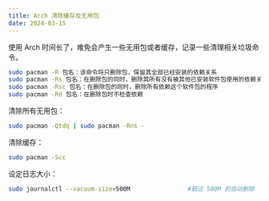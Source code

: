 ```yaml
---
title: Arch 清除缓存及无用包
date: 2024-03-15
---
```


使用 Arch 时间长了，难免会产生一些无用包或者缓存，记录一些清理相关垃圾命令。

<!--more-->

```bash
sudo pacman -R 包名：该命令将只删除包，保留其全部已经安装的依赖关系
sudo pacman -Rs 包名：在删除包的同时，删除其所有没有被其他已安装软件包使用的依赖关系
sudo pacman -Rsc 包名：在删除包的同时，删除所有依赖这个软件包的程序
sudo pacman -Rd 包名：在删除包时不检查依赖
```

清除所有无用包：

```bash
sudo pacman -Qtdq | sudo pacman -Rns -
```

清除缓存：

```bash
sudo pacman -Scc 
```

设定日志大小：

```bash
sudo journalctl --vacuum-size=500M                #超过 500M 的自动删除
```